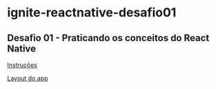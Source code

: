 # ignite-reactnative-desafio01

## Desafio 01 - Praticando os conceitos do React Native

[Instruções](https://efficient-sloth-d85.notion.site/Desafio-01-Praticando-os-conceitos-do-React-Native-f8f164e29df74cd987e1f9aebf142ffb)

[Layout do app](https://www.figma.com/file/1XfZQGSWk4HWjvwcjd2nOP/ToDo-List/duplicate)
